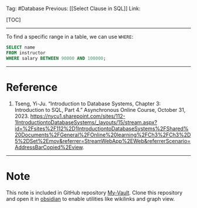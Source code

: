 Tag: #Database 
Previous: [[Select Clause in SQL]]
Link: 

[TOC]

---

To find a specific range in a table, we can use `WHERE`:

```sql
SELECT name
FROM instructor
WHERE salary BETWEEN 90000 AND 100000;
```

---

# Reference

1. Tseng, Yi-Ju. “Introduction to Database Systems, Chapter 3: Introduction to SQL, Part 4.” Asynchronous Online Course, October 31, 2023. https://nycu1.sharepoint.com/sites/112-1IntroductiontoDatabaseSystems/_layouts/15/stream.aspx?id=%2Fsites%2F112%2D1IntroductiontoDatabaseSystems%2FShared%20Documents%2FGeneral%2FOnline%20learning%2FCh3%2FCh3%2D5%2DSet%2Emov&referrer=StreamWebApp%2EWeb&referrerScenario=AddressBarCopied%2Eview.

---

# Note

This note is included in GitHub repository [My-Vault](https://github.com/LittleD3092/My-Vault.git). Clone this repository and open it in [obsidian](https://obsidian.md/) to enable utilities like wikilinks and graph view.